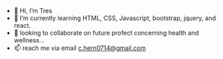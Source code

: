 - 👋 Hi, I’m Tres
- 🌱 I’m currently learning HTML, CSS, Javascript, bootstrap, jquery, and react.
- 💞 looking to collaborate on future profect concerning health and wellness...
- 📫 reach me via email c.hern0714@gmail.com

<!---
Ceez2bking/Ceez2bking is a ✨ special ✨ repository because its `README.md` (this file) appears on your GitHub profile.
You can click the Preview link to take a look at your changes.
--->
